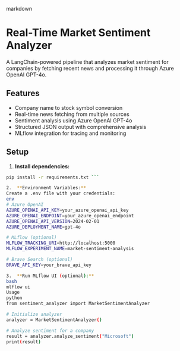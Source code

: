 markdown
# Real-Time Market Sentiment Analyzer

A LangChain-powered pipeline that analyzes market sentiment for companies by fetching recent news and processing it through Azure OpenAI GPT-4o.

## Features

- Company name to stock symbol conversion
- Real-time news fetching from multiple sources
- Sentiment analysis using Azure OpenAI GPT-4o
- Structured JSON output with comprehensive analysis
- MLflow integration for tracing and monitoring

## Setup

1. **Install dependencies:**
```bash
pip install -r requirements.txt ```

2.	**Environment Variables:**
Create a .env file with your credentials:
env
# Azure OpenAI
AZURE_OPENAI_API_KEY=your_azure_openai_api_key
AZURE_OPENAI_ENDPOINT=your_azure_openai_endpoint
AZURE_OPENAI_API_VERSION=2024-02-01
AZURE_DEPLOYMENT_NAME=gpt-4o

# MLflow (optional)
MLFLOW_TRACKING_URI=http://localhost:5000
MLFLOW_EXPERIMENT_NAME=market-sentiment-analysis

# Brave Search (optional)
BRAVE_API_KEY=your_brave_api_key

3.	**Run MLflow UI (optional):**
bash
mlflow ui
Usage
python
from sentiment_analyzer import MarketSentimentAnalyzer

# Initialize analyzer
analyzer = MarketSentimentAnalyzer()

# Analyze sentiment for a company
result = analyzer.analyze_sentiment("Microsoft")
print(result)

